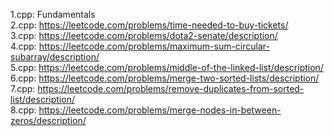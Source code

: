 1.cpp: Fundamentals<br/>
2.cpp: https://leetcode.com/problems/time-needed-to-buy-tickets/<br/>
3.cpp: https://leetcode.com/problems/dota2-senate/description/<br/>
4.cpp: https://leetcode.com/problems/maximum-sum-circular-subarray/description/<br/>
5.cpp: https://leetcode.com/problems/middle-of-the-linked-list/description/<br/>
6.cpp: https://leetcode.com/problems/merge-two-sorted-lists/description/<br/>
7.cpp: https://leetcode.com/problems/remove-duplicates-from-sorted-list/description/<br/>
8.cpp: https://leetcode.com/problems/merge-nodes-in-between-zeros/description/
